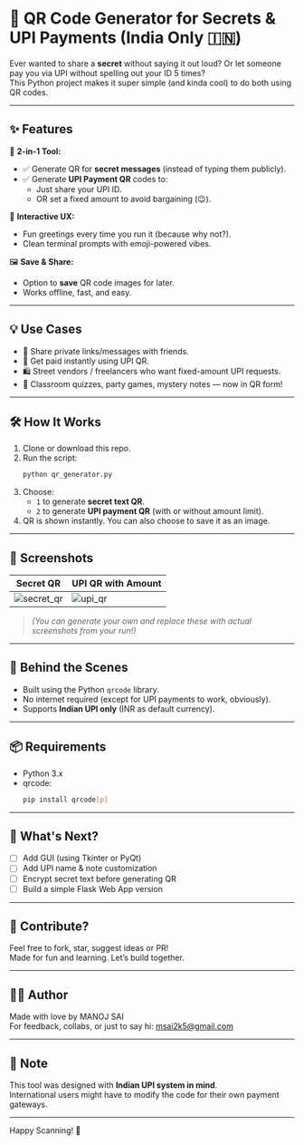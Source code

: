 # 🔐 QR Code Generator for Secrets & UPI Payments (India Only 🇮🇳)

Ever wanted to share a **secret** without saying it out loud? Or let someone pay you via UPI without spelling out your ID 5 times?  
This Python project makes it super simple (and kinda cool) to do both using QR codes.

---

## ✨ Features

🎯 **2-in-1 Tool:**
- ✅ Generate QR for **secret messages** (instead of typing them publicly).
- ✅ Generate **UPI Payment QR** codes to:
  - Just share your UPI ID.
  - OR set a fixed amount to avoid bargaining (😉).

🎨 **Interactive UX:**
- Fun greetings every time you run it (because why not?).
- Clean terminal prompts with emoji-powered vibes.

🖼️ **Save & Share:**
- Option to **save** QR code images for later.
- Works offline, fast, and easy.

---

## 💡 Use Cases

- 🔏 Share private links/messages with friends.
- 💸 Get paid instantly using UPI QR.
- 🛍️ Street vendors / freelancers who want fixed-amount UPI requests.
- 🤫 Classroom quizzes, party games, mystery notes — now in QR form!

---

## 🛠 How It Works

1. Clone or download this repo.
2. Run the script:
   ```bash
   python qr_generator.py
   ```
3. Choose:
   - `1` to generate **secret text QR**.
   - `2` to generate **UPI payment QR** (with or without amount limit).
4. QR is shown instantly. You can also choose to save it as an image.

---

## 📸 Screenshots

| Secret QR | UPI QR with Amount |
|-----------|--------------------|
| ![secret_qr](./sample_qrs/secret_qr.png) | ![upi_qr](./sample_qrs/upi_qr.png) |

> *(You can generate your own and replace these with actual screenshots from your run!)*

---

## 🧠 Behind the Scenes

- Built using the Python `qrcode` library.
- No internet required (except for UPI payments to work, obviously).
- Supports **Indian UPI only** (INR as default currency).

---

## 📦 Requirements

- Python 3.x
- qrcode:
  ```bash
  pip install qrcode[p]
  ```

---

## 🚀 What's Next?

- [ ] Add GUI (using Tkinter or PyQt)
- [ ] Add UPI name & note customization
- [ ] Encrypt secret text before generating QR
- [ ] Build a simple Flask Web App version

---

## 🤝 Contribute?

Feel free to fork, star, suggest ideas or PR!  
Made for fun and learning. Let’s build together.

---

## 👨‍💻 Author

Made with love by MANOJ SAI  
For feedback, collabs, or just to say hi: msai2k5@gmail.com

---

## 📢 Note

This tool was designed with **Indian UPI system in mind**.  
International users might have to modify the code for their own payment gateways.

---

Happy Scanning! 🖤  
```
